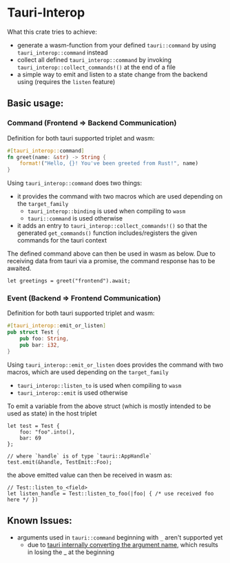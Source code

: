 # Tauri-Interop

What this crate tries to achieve:
- generate a wasm-function from your defined `tauri::command` by using `tauri_interop::command` instead
- collect all defined `tauri_interop::command` by invoking `tauri_interop::collect_commands!()` at the end of a file
- a simple way to emit and listen to a state change from the backend using (requires the `listen` feature)


## Basic usage:

### Command (Frontend => Backend Communication)
Definition for both tauri supported triplet and wasm:
```rust
#[tauri_interop::command]
fn greet(name: &str) -> String {
    format!("Hello, {}! You've been greeted from Rust!", name)
}
```

Using `tauri_interop::command` does two things:
- it provides the command with two macros which are used depending on the `target_family`
  - `tauri_interop::binding` is used when compiling to `wasm`
  - `tauri::command` is used otherwise
- it adds an entry to `tauri_interop::collect_commands!()` so that the generated 
  `get_commands()` function includes/registers the given commands for the tauri context

The defined command above can then be used in wasm as below. Due to receiving data from 
tauri via a promise, the command response has to be awaited.
<!-- compile will fail due to requiring wasm as target -->
```compile_fail
let greetings = greet("frontend").await;
```

### Event (Backend => Frontend Communication)
Definition for both tauri supported triplet and wasm:
```rust
#[tauri_interop::emit_or_listen]
pub struct Test {
    pub foo: String,
    pub bar: i32,
}
```

Using `tauri_interop::emit_or_listen` does provides the command with two macros,
which are used depending on the `target_family`
  - `tauri_interop::listen_to` is used when compiling to `wasm`
  - `tauri_interop::emit` is used otherwise

To emit a variable from the above struct (which is mostly intended to be used as state) in the host triplet
<!-- compile will fail due to requiring wasm as target -->
```compile_fail
let test = Test {
    foo: "foo".into(),
    bar: 69
};

// where `handle` is of type `tauri::AppHandle`
test.emit(&handle, TestEmit::Foo);
```

the above emitted value can then be received in wasm as:
<!-- compile will fail due to requiring wasm as target -->
```compile_fail
// Test::listen_to_<field>
let listen_handle = Test::listen_to_foo(|foo| { /* use received foo here */ })
```

## Known Issues:
- arguments used in `tauri::command` beginning with `_` aren't supported yet
  - due to [tauri internally converting the argument name](https://tauri.app/v1/guides/features/command#passing-arguments), 
    which results in losing the _ at the beginning

